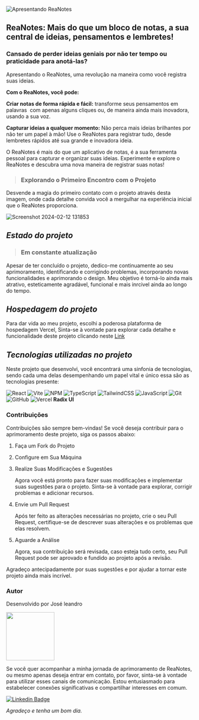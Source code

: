  ![Apresentando ReaNotes](https://github.com/Jose-leandro/ReaNotes/assets/104599482/73c54a7f-2ae8-4b54-b020-76e258e269cb)


## ReaNotes: Mais do que um bloco de notas, a sua central de ideias, pensamentos e lembretes!

### Cansado de perder ideias geniais por não ter tempo ou praticidade para anotá-las? 
Apresentando o ReaNotes, uma revolução na maneira como você registra suas ideias.

**Com o ReaNotes, você pode:**

**Criar notas de forma rápida e fácil:**  transforme seus pensamentos em palavras  com apenas alguns cliques ou, de maneira ainda mais inovadora, usando a sua voz.

**Capturar ideias a qualquer momento:** Não perca mais ideias brilhantes por não ter um papel à mão! Use o ReaNotes para registrar tudo, desde lembretes rápidos até sua grande e inovadora ideia.

O ReaNotes é mais do que um aplicativo de notas, é a sua ferramenta pessoal para capturar e organizar suas ideias. Experimente e explore o ReaNotes e descubra uma nova maneira de registrar suas notas!


> ### Explorando o Primeiro Encontro com o Projeto

Desvende a magia do primeiro contato com o projeto através desta imagem, onde cada detalhe convida você a mergulhar na experiência inicial que o ReaNotes proporciona.

![Screenshot 2024-02-12 131853](https://github.com/Jose-leandro/ReaNotes/assets/104599482/036b3022-df1f-4595-a533-077c98945d01)

## *Estado do projeto*

> ### Em constante atualização
 
<p>Apesar de ter concluído o projeto, dedico-me continuamente ao seu aprimoramento, identificando e corrigindo problemas, incorporando novas funcionalidades e aprimorando o design. Meu objetivo é torná-lo ainda mais atrativo, esteticamente agradável, funcional e mais inrcivel ainda ao longo do tempo.</p>

## *Hospedagem do projeto*

Para dar vida ao meu projeto, escolhi a poderosa plataforma de hospedagem Vercel, Sinta-se à vontade para explorar cada detalhe e funcionalidade deste projeto clicando neste
[Link]()


## *Tecnologias utilizadas no projeto*

Neste projeto que desenvolvi, você encontrará uma sinfonia de tecnologias, sendo cada uma delas desempenhando um papel vital e único essa são as tecnologias presente:

![React](https://img.shields.io/badge/react-%2320232a.svg?style=for-the-badge&logo=react&logoColor=%2361DAFB) ![Vite](https://img.shields.io/badge/vite-%23646CFF.svg?style=for-the-badge&logo=vite&logoColor=white) 	![NPM](https://img.shields.io/badge/NPM-%23CB3837.svg?style=for-the-badge&logo=npm&logoColor=white) ![TypeScript](https://img.shields.io/badge/typescript-%23007ACC.svg?style=for-the-badge&logo=typescript&logoColor=white) ![TailwindCSS](https://img.shields.io/badge/tailwindcss-%2338B2AC.svg?style=for-the-badge&logo=tailwind-css&logoColor=white) ![JavaScript](https://img.shields.io/badge/javascript-%23323330.svg?style=for-the-badge&logo=javascript&logoColor=%23F7DF1E) ![Git](https://img.shields.io/badge/git-%23F05033.svg?style=for-the-badge&logo=git&logoColor=white) ![GitHub](https://img.shields.io/badge/github-%23121011.svg?style=for-the-badge&logo=github&logoColor=white) ![Vercel](https://img.shields.io/badge/vercel-%23000000.svg?style=for-the-badge&logo=vercel&logoColor=white)   **Radix UI**

### Contribuições

 Contribuições são sempre bem-vindas! Se você deseja contribuir para o aprimoramento deste projeto, siga os passos abaixo:
 
  1. Faça um Fork do Projeto
 
  2. Configure em Sua Máquina
 
  3. Realize Suas Modificações e Sugestões
     
      Agora você está pronto para fazer suas modificações e implementar suas sugestões para o projeto. Sinta-se à vontade para explorar, corrigir problemas e adicionar recursos.
 
 4. Envie um Pull Request
 
      Após ter feito as alterações necessárias no projeto, crie o seu Pull Request, certifique-se de descrever suas alterações e os problemas que elas resolvem.
 
 5. Aguarde a Análise
 
      Agora, sua contribuição será revisada, caso esteja tudo certo, seu Pull Request pode ser aprovado e fundido ao projeto após a revisão.
 
 Agradeço antecipadamente por suas sugestões e por ajudar a tornar este projeto ainda mais incrível. 


### Autor

 <p>Desenvolvido por José leandro</p>

 <img src="https://github.com/Joseleandro7i/Calculadora-OES/assets/104599482/aa4ab3f4-e5a8-4958-bcdd-3307242019f8" width="130px;"/>

 <p>Se você quer acompanhar a minha jornada de aprimoramento de ReaNotes, ou mesmo apenas deseja entrar em contato, por favor, sinta-se à vontade para utilizar esses canais de comunicação. Estou entusiasmado para estabelecer conexões significativas e compartilhar interesses em comum.</p>

 [![Linkedin Badge](https://img.shields.io/badge/-Leandro-blue?style=flat-square&logo=Linkedin&logoColor=white&link=https://www.linkedin.com/in/tgmarinho/)](https://www.linkedin.com/in/josé-leandro-do-nascimento/) 

*Agradeço e tenha um bom dia.*


